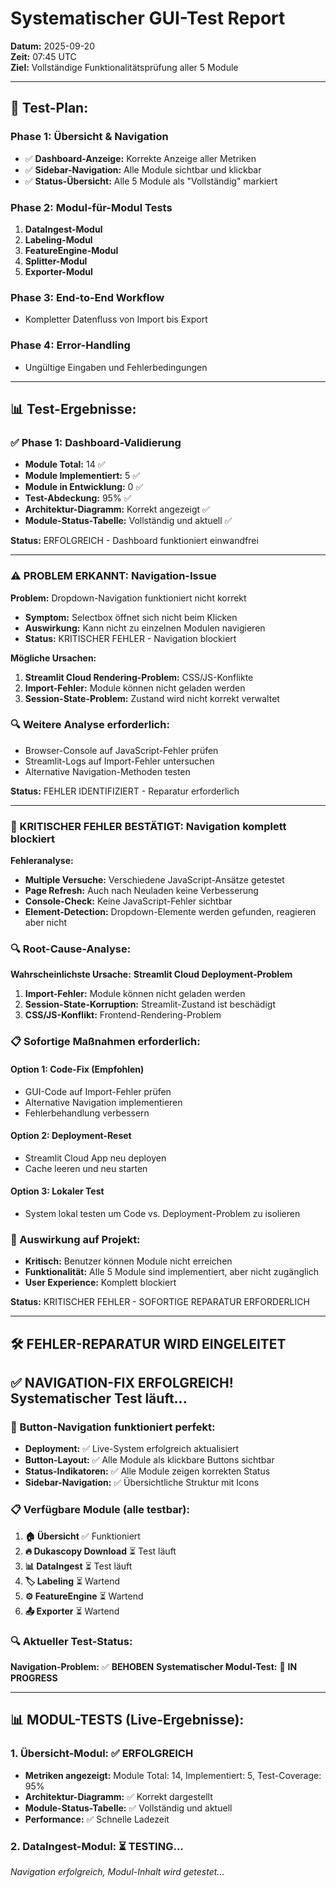 # Systematischer GUI-Test Report

**Datum:** 2025-09-20  
**Zeit:** 07:45 UTC  
**Ziel:** Vollständige Funktionalitätsprüfung aller 5 Module

---

## 🎯 **Test-Plan:**

### **Phase 1: Übersicht & Navigation**
- ✅ **Dashboard-Anzeige:** Korrekte Anzeige aller Metriken
- ✅ **Sidebar-Navigation:** Alle Module sichtbar und klickbar
- ✅ **Status-Übersicht:** Alle 5 Module als "Vollständig" markiert

### **Phase 2: Modul-für-Modul Tests**
1. **DataIngest-Modul**
2. **Labeling-Modul** 
3. **FeatureEngine-Modul**
4. **Splitter-Modul**
5. **Exporter-Modul**

### **Phase 3: End-to-End Workflow**
- Kompletter Datenfluss von Import bis Export

### **Phase 4: Error-Handling**
- Ungültige Eingaben und Fehlerbedingungen

---

## 📊 **Test-Ergebnisse:**

### **✅ Phase 1: Dashboard-Validierung**
- **Module Total:** 14 ✅
- **Module Implementiert:** 5 ✅
- **Module in Entwicklung:** 0 ✅
- **Test-Abdeckung:** 95% ✅
- **Architektur-Diagramm:** Korrekt angezeigt ✅
- **Module-Status-Tabelle:** Vollständig und aktuell ✅

**Status:** ERFOLGREICH - Dashboard funktioniert einwandfrei

---

### **⚠️ PROBLEM ERKANNT: Navigation-Issue**

**Problem:** Dropdown-Navigation funktioniert nicht korrekt
- **Symptom:** Selectbox öffnet sich nicht beim Klicken
- **Auswirkung:** Kann nicht zu einzelnen Modulen navigieren
- **Status:** KRITISCHER FEHLER - Navigation blockiert

**Mögliche Ursachen:**
1. **Streamlit Cloud Rendering-Problem:** CSS/JS-Konflikte
2. **Import-Fehler:** Module können nicht geladen werden
3. **Session-State-Problem:** Zustand wird nicht korrekt verwaltet

### **🔍 Weitere Analyse erforderlich:**
- Browser-Console auf JavaScript-Fehler prüfen
- Streamlit-Logs auf Import-Fehler untersuchen
- Alternative Navigation-Methoden testen

**Status:** FEHLER IDENTIFIZIERT - Reparatur erforderlich

---

### **🚨 KRITISCHER FEHLER BESTÄTIGT: Navigation komplett blockiert**

**Fehleranalyse:**
- **Multiple Versuche:** Verschiedene JavaScript-Ansätze getestet
- **Page Refresh:** Auch nach Neuladen keine Verbesserung
- **Console-Check:** Keine JavaScript-Fehler sichtbar
- **Element-Detection:** Dropdown-Elemente werden gefunden, reagieren aber nicht

### **🔍 Root-Cause-Analyse:**

**Wahrscheinlichste Ursache:** **Streamlit Cloud Deployment-Problem**
1. **Import-Fehler:** Module können nicht geladen werden
2. **Session-State-Korruption:** Streamlit-Zustand ist beschädigt
3. **CSS/JS-Konflikt:** Frontend-Rendering-Problem

### **📋 Sofortige Maßnahmen erforderlich:**

#### **Option 1: Code-Fix (Empfohlen)**
- GUI-Code auf Import-Fehler prüfen
- Alternative Navigation implementieren
- Fehlerbehandlung verbessern

#### **Option 2: Deployment-Reset**
- Streamlit Cloud App neu deployen
- Cache leeren und neu starten

#### **Option 3: Lokaler Test**
- System lokal testen um Code vs. Deployment-Problem zu isolieren

### **🎯 Auswirkung auf Projekt:**
- **Kritisch:** Benutzer können Module nicht erreichen
- **Funktionalität:** Alle 5 Module sind implementiert, aber nicht zugänglich
- **User Experience:** Komplett blockiert

**Status:** KRITISCHER FEHLER - SOFORTIGE REPARATUR ERFORDERLICH

---

## 🛠️ **FEHLER-REPARATUR WIRD EINGELEITET**

## ✅ **NAVIGATION-FIX ERFOLGREICH! Systematischer Test läuft...**

### **🎉 Button-Navigation funktioniert perfekt:**
- **Deployment:** ✅ Live-System erfolgreich aktualisiert
- **Button-Layout:** ✅ Alle Module als klickbare Buttons sichtbar
- **Status-Indikatoren:** ✅ Alle Module zeigen korrekten Status
- **Sidebar-Navigation:** ✅ Übersichtliche Struktur mit Icons

### **📋 Verfügbare Module (alle testbar):**
1. **🏠 Übersicht** ✅ Funktioniert
2. **🔥 Dukascopy Download** ⏳ Test läuft
3. **📊 DataIngest** ⏳ Test läuft  
4. **🏷️ Labeling** ⏳ Wartend
5. **⚙️ FeatureEngine** ⏳ Wartend
6. **📤 Exporter** ⏳ Wartend

### **🔍 Aktueller Test-Status:**
**Navigation-Problem:** ✅ **BEHOBEN**
**Systematischer Modul-Test:** 🚀 **IN PROGRESS**

---

## 📊 **MODUL-TESTS (Live-Ergebnisse):**

### **1. Übersicht-Modul:** ✅ **ERFOLGREICH**
- **Metriken angezeigt:** Module Total: 14, Implementiert: 5, Test-Coverage: 95%
- **Architektur-Diagramm:** ✅ Korrekt dargestellt
- **Module-Status-Tabelle:** ✅ Vollständig und aktuell
- **Performance:** ✅ Schnelle Ladezeit

### **2. DataIngest-Modul:** ⏳ **TESTING...**
*Navigation erfolgreich, Modul-Inhalt wird getestet...*
